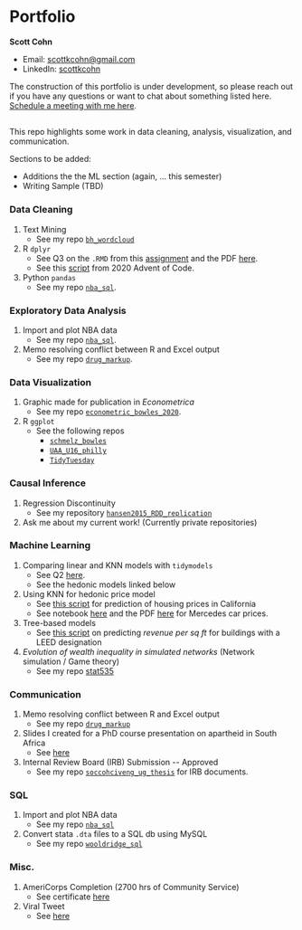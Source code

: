 # Portfolio
**Scott Cohn**

- Email: [scottkcohn@gmail.com](mailto:scottkcohn@gmail.com?subject=[GitHub]%20Portfolio)
- LinkedIn: [scottkcohn](https://www.linkedin.com/in/scottkcohn/)

The construction of this portfolio is under development, so please reach out if you have any questions or want to chat about something listed here. [Schedule a meeting with me here](https://calendly.com/scottkcohn).

## 

This repo highlights some work in data cleaning, analysis, visualization, and communication.

Sections to be added:

- Additions the the ML section (again, ... this semester)
- Writing Sample (TBD)

### Data Cleaning

1. Text Mining
    - See my repo [`bh_wordcloud`](https://github.com/scottcohn97/bh_wordcloud)
2. R `dplyr`
    - See Q3 on the `.RMD` from this [assignment](https://github.com/scottcohn97/datamining_pset/blob/main/exercise01/ex01.Rmd) and the PDF [here](https://github.com/scottcohn97/datamining_pset/blob/main/exercise01/ex01.pdf).
    - See this [script](https://github.com/scottcohn97/advent2020/blob/main/advent2020_04.R) from 2020 Advent of Code.
3. Python `pandas`
    - See my repo [`nba_sql`](https://github.com/scottcohn97/nba_sql/blob/main/nba-sql.ipynb).


### Exploratory Data Analysis

1. Import and plot NBA data
    - See my repo [`nba_sql`](https://github.com/scottcohn97/nba_sql/blob/main/nba-sql.ipynb).
2. Memo resolving conflict between R and Excel output
    - See my repo [`drug_markup`](https://github.com/scottcohn97/drug_markup).

### Data Visualization

1. Graphic made for publication in *Econometrica*
    - See my repo [`econometric_bowles_2020`](https://github.com/scottcohn97/econometrica_bowles_2020).
2. R `ggplot`
    - See the following repos
      + [`schmelz_bowles`](https://github.com/scottcohn97/schmelz_bowles/blob/main/bowles_schmelz.ipynb)
      + [`UAA_U16_philly`](https://github.com/scottcohn97/UAA_U16_philly)
      + [`TidyTuesday`](https://github.com/scottcohn97/TidyTuesday/tree/main/Oct_29_squirrels)
  
### Causal Inference

1. Regression Discontinuity
    - See my repository [`hansen2015_RDD_replication`](https://github.com/scottcohn97/hansen2015_RDD_replication/blob/main/Code/hansen_rdd.md)
2. Ask me about my current work! (Currently private repositories)
    
### Machine Learning

1. Comparing linear and KNN models with `tidymodels`
    - See Q2 [here](https://github.com/scottcohn97/datamining_pset/blob/main/exercise02/ex02.md).
    - See the hedonic models linked below
2. Using KNN for hedonic price model
    - See [this script](https://github.com/scottcohn97/datamining_pset/blob/main/exercise03/california_housing.R) for prediction of housing prices in California
    - See notebook [here](https://github.com/scottcohn97/datamining_pset/blob/main/exercise01/knn_price.ipynb) and the PDF [here](https://github.com/scottcohn97/datamining_pset/blob/main/exercise01/ex01.pdf) for Mercedes car prices. 
3. Tree-based models 
    - See [this script](https://github.com/scottcohn97/datamining_pset/blob/main/exercise03/greenbuildings.R) on predicting *revenue per sq ft* for buildings with a LEED designation
4. *Evolution of wealth inequality in simulated networks* (Network simulation / Game theory)
    - See my repo [stat535](https://github.com/scottcohn97/stat535)

### Communication

1. Memo resolving conflict between R and Excel output
    - See my repo [`drug_markup`](https://github.com/scottcohn97/drug_markup)
2. Slides I created for a PhD course presentation on apartheid in South Africa
    - See [here](https://github.com/scottcohn97/ec700/blob/main/Ec700_SA_Labor_Slides.pdf)
3. Internal Review Board (IRB) Submission -- Approved
    - See my repo [`soccohciveng_ug_thesis`](https://github.com/scottcohn97/soccohciveng_ug_thesis/tree/master/Appendix) for IRB documents.

### SQL

1. Import and plot NBA data
    - See my repo [`nba_sql`](https://github.com/scottcohn97/nba_sql/blob/main/nba-sql.ipynb)
2. Convert stata `.dta` files to a SQL db using MySQL
    - See my repo [`wooldridge_sql`](https://github.com/scottcohn97/wooldridge_sql)
 
### Misc.

1. AmeriCorps Completion (2700 hrs of Community Service)
    - See certificate [here](https://github.com/scottcohn97/AmeriCorpsCert/blob/main/AmeriCorpsCertificiate.pdf)
2. Viral Tweet
    - See [here](https://twitter.com/ScottCohn97/status/1309705217458479104?s=20)
